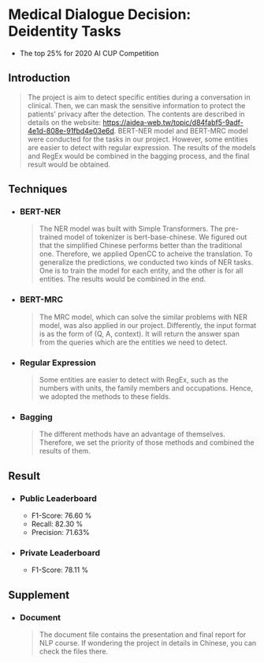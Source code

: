 # Medical Dialogue Decision: Deidentity Tasks
* The top 25% for 2020 AI CUP Competition

Introduction
----
  > The project is aim to detect specific entities during a conversation in clinical. Then, we can mask the sensitive information to protect the patients' privacy after the detection. The contents are described in details on the website: https://aidea-web.tw/topic/d84fabf5-9adf-4e1d-808e-91fbd4e03e6d. BERT-NER model and BERT-MRC model were conducted for the tasks in our project. However, some entities are easier to detect with regular expression. The results of the models and RegEx would be combined in the bagging process, and the final result would be obtained.

Techniques
----
* ### BERT-NER
  >The NER model was built with Simple Transformers. The pre-trained model of tokenizer is bert-base-chinese. We figured out that the simplified Chinese performs better than the traditional one. Therefore, we applied OpenCC to acheive the translation. To generalize the predictions, we conducted two kinds of NER tasks. One is to train the model for each entity, and the other is for all entities. The results would be combined in the end.

* ### BERT-MRC
  >The MRC model, which can solve the similar problems with NER model, was also applied in our project. Differently, the input format is as the form of (Q, A, context). It will return the answer span from the queries which are the entities we need to detect.

* ### Regular Expression
  >Some entities are easier to detect with RegEx, such as the numbers with units, the family members and occupations. Hence, we adopted the methods to these fields.

* ### Bagging
  >The different methods have an advantage of themselves. Therefore, we set the priority of those methods and combined the results of them.

Result
----
* ### Public Leaderboard
  * F1-Score: 76.60 %
  * Recall: 82.30 %
  * Precision: 71.63%
* ### Private Leaderboard
  * F1-Score: 78.11 %

Supplement
----
* ### Document
  >The document file contains the presentation and final report for NLP course. If wondering the project in details in Chinese, you can check the files there.
